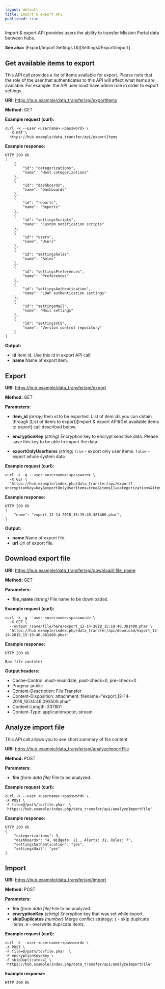 ```yaml
---
layout: default
title: Import & export API
published: true
---
```


Import & export API provides users the ability to transfer Mission Portal data between hubs.

**See also:** [Export/import Settings UI][Settings#Export/import]

## Get available items to export

This API call provides a list of items available for export. Please note that the role of the user that authenticates to this API will affect what items are available. For example: the API user must have admin role in order to export settings.

**URI:** https://hub.example/data_transfer/api/exportItems

**Method:** GET

**Example request (curl):**

```
curl -k --user <username>:<password> \
  -X GET \
  https://hub.example/data_transfer/api/exportItems
```

**Example response:**

```
HTTP 200 Ok
[
    {
        "id": "categorizations",
        "name": "Host categorizations"
    },
    {
        "id": "dashboards",
        "name": "Dashboards"
    },
    {
        "id": "reports",
        "name": "Reports"
    },
    {
        "id": "settingsScripts",
        "name": "Custom notification scripts"
    },
    {
        "id": "users",
        "name": "Users"
    },
    {
        "id": "settingsRoles",
        "name": "Roles"
    },
    {
        "id": "settingsPreferences",
        "name": "Preferences"
    },
    {
        "id": "settingsAuthentication",
        "name": "LDAP authentication settings"
    },
    {
        "id": "settingsMail",
        "name": "Mail settings"
    },
    {
        "id": "settingsVCS",
        "name": "Version control repository"
    }
]
```

**Output:**

* **id**
    Item id. Use this id in export API call.
* **name**
    Name of export item.


## Export

**URI:** https://hub.example/data_transfer/api/export

**Method:** GET

**Parameters:**

* **item_id** *(array)*
    Item id to be exported.
    List of item ids you can obtain through [List of items to export][Import & export API#Get available items to export]
        call described below.

* **encryptionKey** *(string)*
    Encryption key to encrypt sensitive data. Please save this key to be able to import the data.
* **exportOnlyUserItems** *(string)*
    `true` - export only user items. `false` - export whole system data

**Example request (curl):**

```
curl -k -g --user <username>:<password> \
  -X GET \
  'https://hub.example/index.php/data_transfer/api/export?encryptionKey=key&exportOnlyUserItems=true&items[]=categorizations&items[]=dashboards&items[]=settingsAuthentication&items[]=settingsMail'
```

**Example response:**

```
HTTP 200 Ok
{
    "name": "export_12-14-2018_15:19:40.381400.phar",
}
```

**Output:**

* **name**
    Name of export file.
* **url**
    Url of export file.

## Download export file

**URI:** https://hub.example/data_transfer/api/download/:file_name:

**Method:** GET

**Parameters:**

* **file_name** *(string)*
  File name to be downloaded.


**Example request (curl):**

```
curl -k -g --user <username>:<password> \
  -X GET \
  --output /save/file/here/export_12-14-2018_15:19:40.381400.phar \
  'https://hub.example/index.php/data_transfer/api/download/export_12-14-2018_15:19:40.381400.phar'
```

**Example response:**

```
HTTP 200 Ok

Raw file contetnt
```

**Output headers:**

* Cache-Control: must-revalidate, post-check=0, pre-check=0
* Pragma: public
* Content-Description: File Transfer
* Content-Disposition: attachment; filename="export_12-14-2018_16:04:46.093500.phar"
* Content-Length: 337801
* Content-Type: application/octet-stream


## Analyze import file

This API call allows you to see short summary of file content.

**URI:** https://hub.example/data_transfer/api/analyzeImportFile

**Method:** POST

**Parameters:**

* **file** *(form data file)*
    File to be analyzed.

**Example request (curl):**

```
curl -k --user <username>:<password> \
-X POST \
-F file=@/path/to/file.phar  \
'https://hub.example/index.php/data_transfer/api/analyzeImportFile'
```

**Example response:**

```
HTTP 200 Ok
{
    "categorizations": 3,
    "dashboards": "4, Widgets: 21 , Alerts: 31, Rules: 7",
    "settingsAuthentication": "yes",
    "settingsMail": "yes"
}
```

## Import

**URI:** https://hub.example/data_transfer/api/import

**Method:** POST

**Parameters:**

* **file** *(form data file)*
    File to be analyzed.
* **encryptionKey** *(string)*
    Encryption key that was set while export.
* **skipDuplicates** *(number)*
    Merge conflict strategy:
    `1` - skip duplicate items.
    `0` - overwrite duplicate items.

**Example request (curl):**

```
curl -k --user <username>:<password> \
-X POST \
-F file=@/path/to/file.phar  \
-F encryptionKey=key \
-F skipDuplicates=1 \
'https://hub.example/index.php/data_transfer/api/analyzeImportFile'
```

**Example response:**

```
HTTP 200 Ok
```
